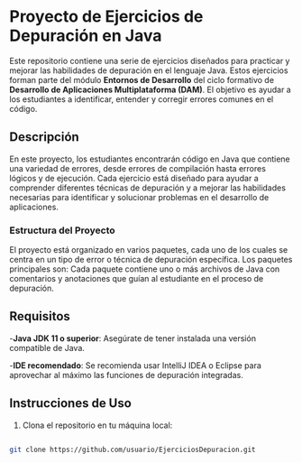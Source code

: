 # Proyecto de Ejercicios de Depuración en Java 

Este repositorio contiene una serie de ejercicios diseñados para practicar y mejorar las habilidades de depuración en el lenguaje Java. Estos ejercicios forman parte del módulo **Entornos de Desarrollo** del ciclo formativo de **Desarrollo de Aplicaciones Multiplataforma (DAM)**. El objetivo es ayudar a los estudiantes a identificar, entender y corregir errores comunes en el código.

 ## Descripción 

 En este proyecto, los estudiantes encontrarán código en Java que contiene una variedad de errores, desde errores de compilación hasta errores lógicos y de ejecución. Cada ejercicio está diseñado para ayudar a comprender diferentes técnicas de depuración y a mejorar las habilidades necesarias para identificar y solucionar problemas en el desarrollo de aplicaciones. 

 ### Estructura del Proyecto
  El proyecto está organizado en varios paquetes, cada uno de los cuales se centra en un tipo de error o técnica de depuración específica. Los paquetes principales son: Cada paquete contiene uno o más archivos de Java con comentarios y anotaciones que guían al estudiante en el proceso de depuración.

   ## Requisitos 

 -**Java JDK 11 o superior**: Asegúrate de tener instalada una versión compatible de Java. 
 
  -**IDE recomendado**: Se recomienda usar IntelliJ IDEA o Eclipse para aprovechar al máximo las funciones de depuración integradas. 

  ## Instrucciones de Uso 

  1. Clona el repositorio en tu máquina local:
   ```bash 
  
  git clone https://github.com/usuario/EjerciciosDepuracion.git